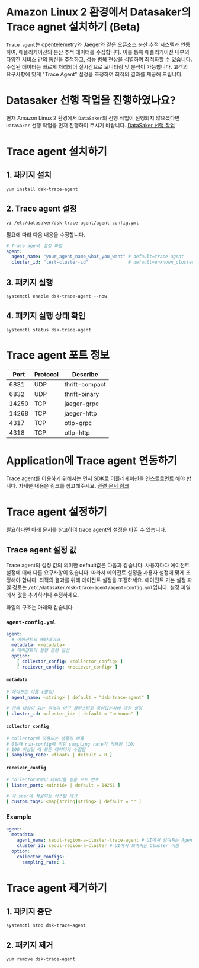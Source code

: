 # Amazon Linux 2 환경에서 Datasaker의 Trace agnet 설치하기 (Beta)
`Trace agent`는 opentelemetry와 Jaeger와 같은 오픈소스 분산 추적 시스템과 연동하여, 애플리케이션의 분산 추적 데이터를 수집합니다.
이를 통해 애플리케이션 내부의 다양한 서비스 간의 통신을 추적하고, 성능 병목 현상을 식별하여 최적화할 수 있습니다.
수집된 데이터는 빠르게 처리되어 실시간으로 모니터링 및 분석이 가능합니다.
고객의 요구사항에 맞게 "Trace Agent" 설정을 조정하여 최적의 결과를 제공해 드립니다.

# Datasaker 선행 작업을 진행하였나요?
현재 Amazon Linux 2  환경에서 `DataSaker`의 선행 작업이 진행되지 않으셨다면 `DataSaker` 선행 작업을 먼저 진행하여 주시기 바랍니다. [DataSaker 선행 작업](${PREPARATION_MANUAL_KR})

# Trace agent 설치하기
## 1. 패키지 설치
```shell
yum install dsk-trace-agent
```

## 2. Trace agent 설정
```shell
vi /etc/datasaker/dsk-trace-agent/agent-config.yml
```
필요에 따라 다음 내용을 수정합니다.

```yaml
# Trace agent 설정 파일
agent:
  agent_name: "your_agent_name_what_you_want" # default=trace-agent
  cluster_id: "test-cluster-id"               # default=unknown_cluster
```

## 3. 패키지 실행
```shell
systemctl enable dsk-trace-agent --now
```

## 4. 패키지 실행 상태 확인
```shell
systemctl status dsk-trace-agent
```

# Trace agent 포트 정보
| Port  | Protocol | Describe       |
|-------|----------|----------------|
| 6831  | UDP      | thrift-compact |
| 6832  | UDP      | thrift-binary  |
| 14250 | TCP      | jaeger-grpc    |
| 14268 | TCP      | jaeger-http    |
| 4317  | TCP      | otlp-grpc      |
| 4318  | TCP      | otlp-http      |

# Application에 Trace agent 연동하기
Trace agent를 이용하기 위해서는 먼저 SDK로 어플리케이션을 인스트로먼트 해야 합니다.
자세한 내용은 링크를 참고해주세요.
[관련 문서 링크](https://github.com/datasaker/documentation/tree/main/settings/dsk-trace-agent/Instrumentation)

# Trace agent 설정하기
필요하다면 아래 문서를 참고하여 trace agent의 설정을 바꿀 수 있습니다.

## Trace agent 설정 값
Trace agent의 설정 값의 의미한 default값은 다음과 같습니다.
사용자마다 에이전트 설정에 대해 다른 요구사항이 있습니다.
따라서 에이전트 설정을 사용자 설정에 맞게 조정해야 합니다.
최적의 결과를 위해 에이전트 설정을 조정하세요.
에이전트 기본 설정 파일 경로는 `/etc/datasaker/dsk-trace-agent/agent-config.yml`입니다.
설정 파일에서 값을 추가하거나 수정하세요.

파일의 구조는 아래와 같습니다.

### `agent-config.yml`
```yaml
agent:
  # 에이전트의 메타데이터
  metadata: <metadata>
  # 에이전트의 실행 관련 옵션
  option:
    [ collector_config: <collector_config> ]
	[ reciever_config: <reciever_config> ]
```

#### `metadata`
```yaml
# 에이전트 이름 (별칭)
[ agent_name: <string> | default = "dsk-trace-agent" ]

# 관제 대상이 되는 환경이 어떤 클러스터로 묶여있는지에 대한 설정
[ cluster_id: <cluster_id> | default = "unknown" ]
```

#### `collector_config`
```yaml
# collector에 적용되는 샘플링 비율
# 0일때 run-config에 적힌 sampling rate가 적용됨 (10)
# 100 이상일 때 모든 데이터가 수집됨
[ sampling_rate: <float> | default = 0 ]
```

#### `receiver_config`
```yaml
# collector로부터 데이터를 받을 포트 번호
[ listen_port: <uint16> | default = 14251 ]

# 각 span에 적용되는 커스텀 태크
[ custom_tags: <map[string]string> | default = "" ]
```

### Example
```yaml
agent:
  metadata:
    agent_name: seoul-region-a-cluster-trace-agent # UI에서 보여지는 Agent 이름
	cluster_id: seoul-region-a-cluster # UI에서 보여지는 Cluster 이름
  option:
    collector_configs:
	  sampling_rate: 1
```

# Trace agent 제거하기
## 1. 패키지 중단
```shell
systemctl stop dsk-trace-agent
```

## 2. 패키지 제거
```shell
yum remove dsk-trace-agent
```
